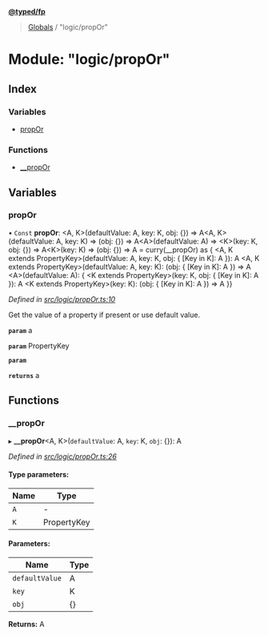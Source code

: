 **[@typed/fp](../README.md)**

> [Globals](../globals.md) / "logic/propOr"

# Module: "logic/propOr"

## Index

### Variables

* [propOr](_logic_propor_.md#propor)

### Functions

* [\_\_propOr](_logic_propor_.md#__propor)

## Variables

### propOr

• `Const` **propOr**: \<A, K>(defaultValue: A, key: K, obj: {}) => A\<A, K>(defaultValue: A, key: K) => (obj: {}) => A\<A>(defaultValue: A) => \<K>(key: K, obj: {}) => A\<K>(key: K) => (obj: {}) => A = curry(\_\_propOr) as { \<A, K extends PropertyKey>(defaultValue: A, key: K, obj: { [Key in K]: A }): A \<A, K extends PropertyKey>(defaultValue: A, key: K): (obj: { [Key in K]: A }) => A \<A>(defaultValue: A): { \<K extends PropertyKey>(key: K, obj: { [Key in K]: A }): A \<K extends PropertyKey>(key: K): (obj: { [Key in K]: A }) => A }}

*Defined in [src/logic/propOr.ts:10](https://github.com/TylorS/typed-fp/blob/8639976/src/logic/propOr.ts#L10)*

Get the value of a property if present or use default value.

**`param`** a

**`param`** PropertyKey

**`param`** 

**`returns`** a

## Functions

### \_\_propOr

▸ **__propOr**\<A, K>(`defaultValue`: A, `key`: K, `obj`: {}): A

*Defined in [src/logic/propOr.ts:26](https://github.com/TylorS/typed-fp/blob/8639976/src/logic/propOr.ts#L26)*

#### Type parameters:

Name | Type |
------ | ------ |
`A` | - |
`K` | PropertyKey |

#### Parameters:

Name | Type |
------ | ------ |
`defaultValue` | A |
`key` | K |
`obj` | {} |

**Returns:** A
